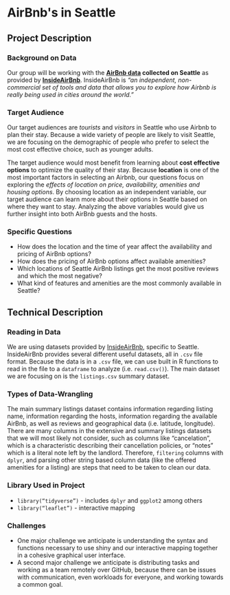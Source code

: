 #  AirBnb's in Seattle

## Project Description

### Background on Data

Our group will be working with the **[AirBnb data](http://insideairbnb.com/get-the-data.html) collected on Seattle** as provided by **[InsideAirBnb](http://insideairbnb.com/about.html)**. InsideAirBnb is *“an independent, non-commercial set of tools and data that allows you to explore how Airbnb is really being used in cities around the world.”*

### Target Audience

Our target audiences are *tourists* and *visitors* in Seattle who use Airbnb to plan their stay. Because a wide variety of people are likely to visit Seattle, we are focusing on the demographic of people who prefer to select the most cost effective choice, such as younger adults.

The target audience would most benefit from learning about **cost effective options** to optimize the quality of their stay. Because **location** is one of the most important factors in selecting an Airbnb, our questions focus on exploring the *effects of location on price, availability, amenities and housing options*. By choosing location as an independent variable, our target audience can learn more about their options in Seattle based on where they want to stay. Analyzing the above variables would give us further insight into both AirBnb guests and the hosts.


### Specific Questions
* How does the location and the time of year affect the availability and pricing of AirBnb options?
* How does the pricing of AirBnb options affect available amenities?
* Which locations of Seattle AirBnb listings get the most positive reviews and which the most negative?
* What kind of features and amenities are the most commonly available in Seattle?

## Technical Description

### Reading in Data

We are using datasets provided by [InsideAirBnb](http://insideairbnb.com/get-the-data.html), specific to Seattle. InsideAirBnb provides several different useful datasets, all in `.csv` file format. Because the data is in a `.csv` file, we can use built in R functions to read in the file to a `dataframe` to analyze (i.e. `read.csv()`). The main dataset we are focusing on is the `listings.csv` summary dataset.

### Types of Data-Wrangling

The main summary listings dataset contains information regarding listing name, information regarding the hosts, information regarding the available AirBnb, as well as reviews and geographical data (i.e. latitude, longitude). There are many columns in the extensive and summary listings datasets that we will most likely not consider, such as columns like “cancelation”, which is a characteristic describing their cancellation policies, or “notes” which is a literal note left by the landlord. Therefore, `filtering` columns with `dplyr`, and parsing other string based column data (like the offered amenities for a listing) are steps that need to be taken to clean our data.

### Library Used in Project

* `library(“tidyverse”)` - includes `dplyr` and `ggplot2` among others
* `library(“leaflet”)` - interactive mapping

### Challenges

- One major challenge we anticipate is understanding the syntax and functions necessary to use shiny and our interactive mapping together in a cohesive graphical user interface.
- A second major challenge we anticipate is distributing tasks and working as a team remotely over GitHub, because there can be issues with communication, even workloads for everyone, and working towards a common goal.
